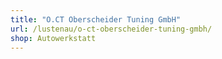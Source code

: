 ```yaml
---
title: "O.CT Oberscheider Tuning GmbH"
url: /lustenau/o-ct-oberscheider-tuning-gmbh/
shop: Autowerkstatt
---
```

